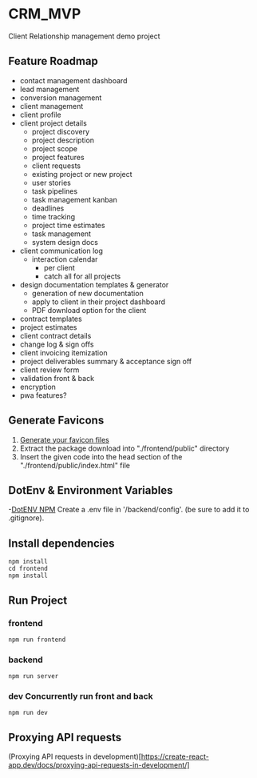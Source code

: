 # CRM_MVP

Client Relationship management demo project

## Feature Roadmap

- contact management dashboard
- lead management
- conversion management
- client management
- client profile
- client project details
  - project discovery
  - project description
  - project scope
  - project features
  - client requests
  - existing project or new project
  - user stories
  - task pipelines
  - task management kanban
  - deadlines
  - time tracking
  - project time estimates
  - task management
  - system design docs
- client communication log
  - interaction calendar
    - per client
    - catch all for all projects
- design documentation templates & generator
  - generation of new documentation
  - apply to client in their project dashboard
  - PDF download option for the client
- contract templates
- project estimates
- client contract details
- change log & sign offs
- client invoicing itemization
- project deliverables summary & acceptance sign off
- client review form
- validation front & back
- encryption
- pwa features?

## Generate Favicons

1. [Generate your favicon files](https://realfavicongenerator.net/)
2. Extract the package download into "./frontend/public" directory
3. Insert the given code into the head section of the
   "./frontend/public/index.html" file

## DotEnv & Environment Variables

-[DotENV NPM](https://www.npmjs.com/package/dotenv) Create a .env file in
'/backend/config'. (be sure to add it to .gitignore).

## Install dependencies

```
npm install
cd frontend
npm install
```

## Run Project

### frontend

`npm run frontend`

### backend

`npm run server`

### dev Concurrently run front and back

`npm run dev`

## Proxying API requests

(Proxying API requests in
development)[https://create-react-app.dev/docs/proxying-api-requests-in-development/]
